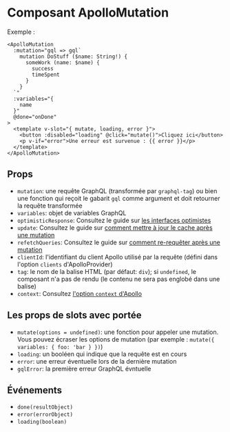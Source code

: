 # Composant ApolloMutation

Exemple :

```vue
<ApolloMutation
  :mutation="gql => gql`
    mutation DoStuff ($name: String!) {
      someWork (name: $name) {
        success
        timeSpent
      }
    }
  `"
  :variables="{
    name
  }"
  @done="onDone"
>
  <template v-slot="{ mutate, loading, error }">
    <button :disabled="loading" @click="mutate()">Cliquez ici</button>
    <p v-if="error">Une erreur est survenue : {{ error }}</p>
  </template>
</ApolloMutation>
```

## Props

- `mutation`: une requête GraphQL (transformée par `graphql-tag`) ou bien une fonction qui reçoit le gabarit `gql` comme argument et doit retourner la requête transformée
- `variables`: objet de variables GraphQL
- `optimisticResponse`: Consultez le guide sur [les interfaces optimistes](https://www.apollographql.com/docs/react/performance/optimistic-ui/)
- `update`: Consultez le guide sur [comment mettre à jour le cache après une mutation](https://www.apollographql.com/docs/react/data/mutations/#options)
- `refetchQueries`: Consultez le guide sur [comment re-requêter après une mutation](https://www.apollographql.com/docs/react/data/mutations/#options)
- `clientId`: l'identifiant du client Apollo utilisé par la requête (défini dans l'option `clients` d'ApolloProvider)
- `tag`: le nom de la balise HTML (par défaut: `div`); si `undefined`, le composant n'a pas de rendu (le contenu ne sera pas englobé dans une balise)
- `context`: Consultez [l'option `context` d'Apollo](https://www.apollographql.com/docs/react/data/mutations/#options)

## Les props de slots avec portée

- `mutate(options = undefined)`: une fonction pour appeler une mutation. Vous pouvez écraser les options de mutation (par exemple : `mutate({ variables: { foo: 'bar } })`)
- `loading`: un booléen qui indique que la requête est en cours
- `error`: une erreur éventuelle lors de la dernière mutation
- `gqlError`: la première erreur GraphQL évntuelle

## Événements

- `done(resultObject)`
- `error(errorObject)`
- `loading(boolean)`
